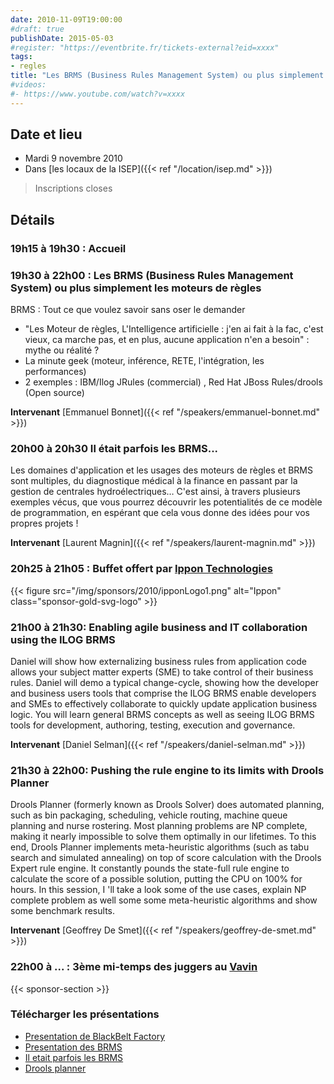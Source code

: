 ```yaml
---
date: 2010-11-09T19:00:00
#draft: true
publishDate: 2015-05-03
#register: "https://eventbrite.fr/tickets-external?eid=xxxx"
tags:
- regles
title: "Les BRMS (Business Rules Management System) ou plus simplement les moteurs de règles"
#videos:
#- https://www.youtube.com/watch?v=xxxx
---
```


## Date et lieu

* Mardi 9 novembre 2010
* Dans [les locaux de la ISEP]({{< ref "/location/isep.md" >}})

> Inscriptions closes

## Détails

### 19h15 à 19h30 : Accueil

### 19h30 à 22h00 : Les BRMS (Business Rules Management System) ou plus simplement les moteurs de règles

BRMS : Tout ce que voulez savoir sans oser le demander

- "Les Moteur de règles, L'Intelligence artificielle : j'en ai fait à la fac, c'est vieux, ca marche pas, et en plus, aucune application n'en a besoin" : mythe ou réalité ?
- La minute geek (moteur, inférence, RETE, l'intégration, les performances)
- 2 exemples : IBM/Ilog JRules (commercial) , Red Hat JBoss Rules/drools (Open source)

**Intervenant**  [Emmanuel Bonnet]({{< ref "/speakers/emmanuel-bonnet.md" >}})

### 20h00 à 20h30 Il était parfois les BRMS...

Les domaines d'application et les usages des moteurs de règles et BRMS sont multiples, du diagnostique médical à la finance en passant par la gestion de centrales hydroélectriques… C'est ainsi, à travers plusieurs exemples vécus, que vous pourrez découvrir les potentialités de ce modèle de programmation, en espérant que cela vous donne des idées pour vos propres projets !

**Intervenant**  [Laurent Magnin]({{< ref "/speakers/laurent-magnin.md" >}})

### 20h25 à 21h05 : Buffet offert par [Ippon Technologies](http://www.ippon.fr/)

{{< figure src="/img/sponsors/2010/ipponLogo1.png" alt="Ippon" class="sponsor-gold-svg-logo" >}}

### 21h00 à 21h30: Enabling agile business and IT collaboration using the ILOG BRMS

Daniel will show how externalizing business rules from application code allows your subject matter experts (SME) to take control of their business rules. Daniel will demo a typical change-cycle, showing how the developer and business users tools that comprise the ILOG BRMS enable developers and SMEs to effectively collaborate to quickly update application business logic. You will learn general BRMS concepts as well as seeing ILOG BRMS tools for development, authoring, testing, execution and governance.

**Intervenant**  [Daniel Selman]({{< ref "/speakers/daniel-selman.md" >}})

### 21h30 à 22h00: Pushing the rule engine to its limits with Drools Planner

Drools Planner (formerly known as Drools Solver) does automated planning, such as bin packaging, scheduling, vehicle routing, machine queue planning and nurse rostering. Most planning problems are NP complete, making it nearly impossible to solve them optimally in our lifetimes. To this end, Drools Planner implements meta-heuristic algorithms (such as tabu search and simulated annealing) on top of score calculation with the Drools Expert rule engine. It constantly pounds the state-full rule engine to calculate the score of a possible solution, putting the CPU on 100% for hours. In this session, I 'll take a look some of the use cases, explain NP complete problem as well some some meta-heuristic algorithms and show some benchmark results.

**Intervenant**  [Geoffrey De Smet]({{< ref "/speakers/geoffrey-de-smet.md" >}})


### 22h00 à  ... : 3ème mi-temps des juggers au [Vavin](https://www.google.com/maps/dir//48.84398,2.330533/@48.8439685,2.2603067,12z)

{{< sponsor-section >}}

### Télécharger les présentations

* [Presentation de BlackBelt Factory](BlackBeltFactory.pdf)
* [Presentation des BRMS](PresentationBRMSGenigraphJUGParis20101109.pdf)
* [Il etait parfois les BRMS](IlEtaitParfoisLesBRMS.pdf)
* [Drools planner](pushingtheruleenginetoitslimitswithdroolsplanner.pdf)
